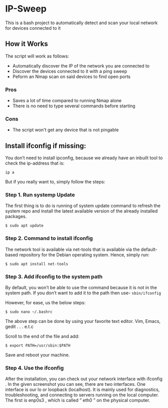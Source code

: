 # IP-Sweep
This is a bash project to automatically detect and scan your local network for devices connected to it

## How it Works
The script will work as follows:
- Automatically discover the IP of the network you are connected to
- Discover the devices connected to it with a ping sweep
- Peform an Nmap scan on said devices to find open ports

### Pros
- Saves a lot of time compared to running Nmap alone
- There is no need to type several commands before starting

### Cons
- The script won't get any device that is not pingable

## Install ifconfig if missing:
You don’t need to install ipconfig, because we already have an inbuilt tool to check the ip-address that is: 
```
ip a
```
But if you really want to, simply follow the steps:

### Step 1. Run systemp Update
The first thing is to do is running of system update command to refresh the system repo and install the latest available version of the already installed packages.
```
$ sudo apt update
```

### Step 2. Command to install ifconfig
The network tool is available via net-tools that is available via the default-based repository for the Debian operating system. Hence, simply run:
```
$ sudo apt install net-tools
```

### Step 3. Add ifconfig to the system path
By default, you won’t be able to use the command because it is not in the system path. If you don’t want to add it to the path then use- `sbin/ifconfig`

However, for ease, us the below steps:

```
$ sudo nano ~/.bashrc
```

The above step can be done by using your favorite text editor. Vim, Emacs, gedit . . . e.t.c

Scroll to the end of the file and add:
```
$ export PATH=/usr/sbin:$PATH
```

Save and reboot your machine.

### Step 4. Use the ifconfig
After the installation, you can check out your network interface with ifconfig . In the given screenshot you can see, there are two interfaces. One interface is our lo or loopback (localhost). It is mainly used for diagnostics, troubleshooting, and connecting to servers running on the local computer. The first is enp0s3 , which is called ” eth0 ” on the physical computer.




<!-- ## Add it to your $PATH -->
